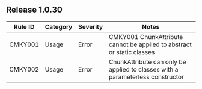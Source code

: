﻿## Release 1.0.30

Rule ID | Category | Severity | Notes
--------|----------|----------|--------------------
CMKY001	| Usage    | Error    | CMKY001 ChunkAttribute cannot be applied to abstract or static classes |
CMKY002	| Usage    | Error    | ChunkAttribute can only be applied to classes with a parameterless constructor |
